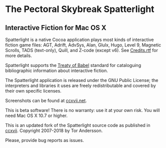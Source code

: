 # The Pectoral Skybreak Spatterlight

## Interactive Fiction for Mac OS X

Spatterlight is a native Cocoa application plays most kinds of interactive fiction game files: AGT, Adrift, AdvSys, Alan, Glulx, Hugo, Level 9, Magnetic Scrolls, TADS (text-only), Quill, and Z-code (except v6). See [Credits.rtf][credits] for more details.

[credits]: https://github.com/angstsmurf/spatterlight/blob/master/resources/Credits.txt "Credits.rft: Credits for Spatterlitght libraries"

Spatterlight supports the [Treaty of Babel][babel] standard for cataloguing bibliographic information about interactive fiction.

[babel]: http://babel.ifarchive.org "Interactive Fiction Archive: Treaty of Babel"

The Spatterlight application is released under the GNU Public License; the interpreters and libraries it uses are freely redistributable and covered by their own specific licenses.

Screenshots can be found at [ccxvii.net][screenshots].

[screenshots]: http://ccxvii.net/spatterlight/screens.html "ccxvii.net: Spatterlight screenshots"

This is beta software! There is no warranty: use it at your own risk. You will need Mac OS X 10.7 or higher.

This is an updated fork of the Spatterlight source code as published in [ccxvii][ccxvii]. Copyright 2007-2018 by Tor Andersson.

Please, provide bug reports as issues.

[ccxvii]: http://ccxvii.net/spatterlight/ "ccxvii.net: Spatterlight homepage"
